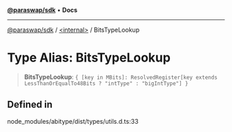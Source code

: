 [**@paraswap/sdk**](../../README.md) • **Docs**

***

[@paraswap/sdk](../../globals.md) / [\<internal\>](../README.md) / BitsTypeLookup

# Type Alias: BitsTypeLookup

> **BitsTypeLookup**: `{ [key in MBits]: ResolvedRegister[key extends LessThanOrEqualTo48Bits ? "intType" : "bigIntType"] }`

## Defined in

node\_modules/abitype/dist/types/utils.d.ts:33
